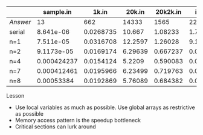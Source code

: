 |          | sample.in   | 1k.in     | 20k.in  | 20k2k.in | input1.txt  | input2.txt  | input3.txt |
| -------- | ----------- | --------- | ------- | -------- | ----------- | ----------- | ------- |
| *Answer* | 13          | 662       | 14333   | 1565     | 22          | 9           | 35246   |
| serial   | 8.641e-06 | 0.0268735 | 10.667 | 1.08233 | 1.7736e-05 | 9.788e-06 | 6.97727 |
| n=1      | 7.511e-05 | 0.0316708 | 12.2597 | 1.26028 | 9.1409e-05 | 7.6577e-05 | 8.28596 |
| n=2      | 9.1173e-05 | 0.0169174 | 6.29639 | 0.667237 | 0.000114075 | 9.6628e-05 | 4.28979 |
| n=4      | 0.000424237 | 0.0154124 | 5.2209 | 0.590083 | 0.00048403 | 0.000220468 | 3.57744 |
| n=7      | 0.000412461 | 0.0195966 | 6.23499 | 0.719763 | 0.000809093 | 0.00074339 | 4.26571 |
| n=8      | 0.00053384 | 0.0192869 | 5.76089 | 0.684382 | 0.00094113 | 0.000835815 | 3.96675 |



Lesson

- Use local variables as much as possible. Use global arrays as restrictive as possible
- Memory access pattern is the speedup bottleneck
- Critical sections can lurk around